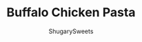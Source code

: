 ---
layout: ../../layouts/MarkdownPostLayout.astro
title: Buffalo Chicken Pasta
author: ShugarySweets
pubDate: 2019-06-06
description: "Buffalo Chicken Pasta Casserole is an easy chicken dinner packed with cream cheese, buffalo sauce, and cheese. Just like buffalo chicken dip, once you start eating its hard to stop!"
image_url: https://www.shugarysweets.com/wp-content/uploads/2019/06/untitledpasta2.jpg
tags: ["Main Dish","American"]
calories: 341
protein: 28
carbohydrates: 19
fats: 16
fiber: 1
ingredients: ["1 pound Penne Pasta","1 package (8 ounce) Cream Cheese","1/2 cup Buffalo Sauce (Frank's Red Hot Wing Sauce)","1 cup Chicken Broth","1 teaspoon galric powder","1 teaspoon kosher salt","1 pound Chicken breast (or thigh), cooked and shredded","1 cup Mozzarella Cheese, shredded","1 cup Cheddar Cheese, shredded","1/4 cup Ranch or Blue Cheese Dressing, optional"]
serves: 8
time: "30 minutes"
prepTime: "15 minutes"
instructions: ["Cook pasta according to package directions. While pasta is cooking, make sauce.","For the sauce, in a large skillet, add cream cheese, buffalo sauce and chicken broth. Simmer over medium heat, stirring constantly until cream cheese is melted and smooth.","Add in garlic powder and salt and whisk until smooth.","Add cooked chicken and stir until blended.","Fold in cooked pasta and shredded cheeses. Remove from heat and serve warm.","Top with a drizzle of ranch dressing or blue cheese dressing, if desired."]
nutrition: ["341 calories","19 grams carbohydrates","80 milligrams cholesterol","16 grams fat","1 grams fiber","28 grams protein","7 grams saturated fat","974 milligrams sodium","1 grams sugar","0 grams trans fat","8 grams unsaturated fat"]
---